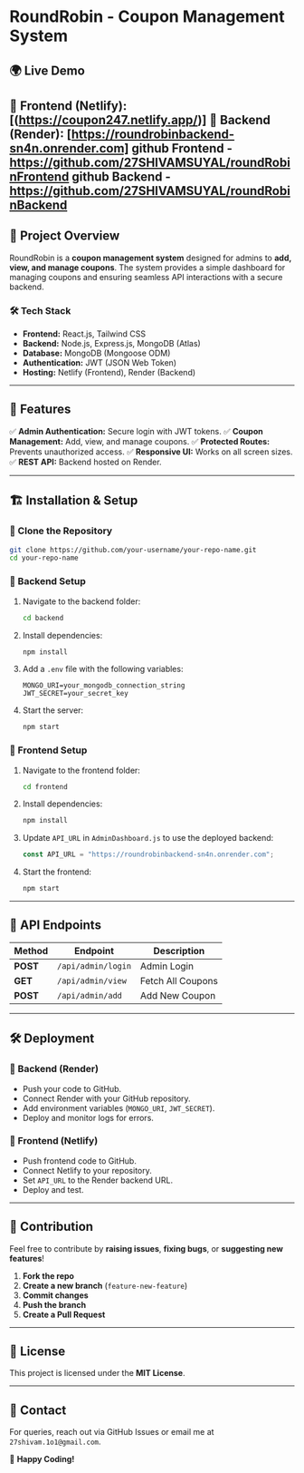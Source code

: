 # RoundRobin - Coupon Management System

## 🌍 Live Demo
🔗 **Frontend (Netlify):** [(https://coupon247.netlify.app/)]
🔗 **Backend (Render):** [https://roundrobinbackend-sn4n.onrender.com]
github Frontend - https://github.com/27SHIVAMSUYAL/roundRobinFrontend
github Backend - https://github.com/27SHIVAMSUYAL/roundRobinBackend
---

## 🚀 Project Overview
RoundRobin is a **coupon management system** designed for admins to **add, view, and manage coupons**. The system provides a simple dashboard for managing coupons and ensuring seamless API interactions with a secure backend.

### **🛠️ Tech Stack**
- **Frontend:** React.js, Tailwind CSS
- **Backend:** Node.js, Express.js, MongoDB (Atlas)
- **Database:** MongoDB (Mongoose ODM)
- **Authentication:** JWT (JSON Web Token)
- **Hosting:** Netlify (Frontend), Render (Backend)

---

## 📜 Features
✅ **Admin Authentication:** Secure login with JWT tokens.
✅ **Coupon Management:** Add, view, and manage coupons.
✅ **Protected Routes:** Prevents unauthorized access.
✅ **Responsive UI:** Works on all screen sizes.
✅ **REST API:** Backend hosted on Render.

---

## 🏗️ Installation & Setup
### **🔹 Clone the Repository**
```sh
git clone https://github.com/your-username/your-repo-name.git
cd your-repo-name
```

### **🔹 Backend Setup**
1. Navigate to the backend folder:
   ```sh
   cd backend
   ```
2. Install dependencies:
   ```sh
   npm install
   ```
3. Add a `.env` file with the following variables:
   ```env
   MONGO_URI=your_mongodb_connection_string
   JWT_SECRET=your_secret_key
   ````
4. Start the server:
   ```sh
   npm start
   ```

### **🔹 Frontend Setup**
1. Navigate to the frontend folder:
   ```sh
   cd frontend
   ```
2. Install dependencies:
   ```sh
   npm install
   ```
3. Update `API_URL` in `AdminDashboard.js` to use the deployed backend:
   ```js
   const API_URL = "https://roundrobinbackend-sn4n.onrender.com";
   ```
4. Start the frontend:
   ```sh
   npm start
   ```

---

## 📡 API Endpoints
| Method | Endpoint | Description |
|--------|---------|-------------|
| **POST** | `/api/admin/login` | Admin Login |
| **GET** | `/api/admin/view` | Fetch All Coupons |
| **POST** | `/api/admin/add` | Add New Coupon |

---

## 🛠️ Deployment
### **🔹 Backend (Render)**
- Push your code to GitHub.
- Connect Render with your GitHub repository.
- Add environment variables (`MONGO_URI`, `JWT_SECRET`).
- Deploy and monitor logs for errors.

### **🔹 Frontend (Netlify)**
- Push frontend code to GitHub.
- Connect Netlify to your repository.
- Set `API_URL` to the Render backend URL.
- Deploy and test.

---

## 🤝 Contribution
Feel free to contribute by **raising issues**, **fixing bugs**, or **suggesting new features**!

1. **Fork the repo**
2. **Create a new branch** (`feature-new-feature`)
3. **Commit changes**
4. **Push the branch**
5. **Create a Pull Request**

---

## 📜 License
This project is licensed under the **MIT License**.

---

## 📩 Contact
For queries, reach out via GitHub Issues or email me at `27shivam.1o1@gmail.com`.

🚀 **Happy Coding!**

